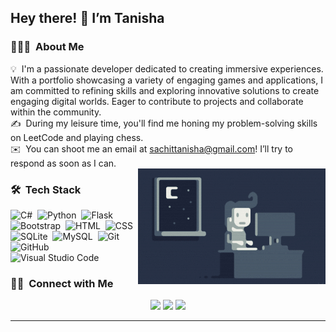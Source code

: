 <h2>Hey there! 👋 I’m Tanisha</h2><p></p>
<h3 id="-about-me">👨🏻‍💻 &nbsp;About Me</h3>
<p>💡 &nbsp;I'm a passionate developer dedicated to creating immersive experiences. With a portfolio showcasing a variety of engaging games and applications, I am committed to refining skills and exploring innovative solutions to create engaging digital worlds. Eager to contribute to projects and collaborate within the community.<br>
✍️ &nbsp;During my leisure time, you'll find me honing my problem-solving skills on LeetCode and playing chess.<br>
✉️ &nbsp;You can shoot me an email at <a href="mailto:sachittanisha@gmail.com">sachittanisha@gmail.com</a>! I’ll try to respond as soon as I can.<br>
<img alt="Night Coding" src="https://raw.githubusercontent.com/AVS1508/AVS1508/master/assets/Night-Coding.gif" align="right">
</p><h3 id="-tech-stack">🛠 &nbsp;Tech Stack</h3>
<p><img src="https://img.shields.io/badge/-C%23-05122A?style=flat&amp;logo=C%23" alt="C#">&nbsp;
<img src="https://img.shields.io/badge/-Python-05122A?style=flat&amp;logo=python" alt="Python">&nbsp;
<img src="https://img.shields.io/badge/-Flask-05122A?style=flat&amp;logo=flask" alt="Flask">&nbsp;
<img src="https://img.shields.io/badge/-Bootstrap-05122A?style=flat&amp;logo=bootstrap&amp;logoColor=563D7C" alt="Bootstrap">&nbsp;
<img src="https://img.shields.io/badge/-HTML-05122A?style=flat&amp;logo=HTML5" alt="HTML">&nbsp;
<img src="https://img.shields.io/badge/-CSS-05122A?style=flat&amp;logo=CSS3&amp;logoColor=1572B6" alt="CSS"><br>
<img src="https://img.shields.io/badge/SQLite-05122A.svg?style=flat&amp;logo=SQLite&amp;logoColor=white" alt="SQLite">&nbsp;
<img src="https://img.shields.io/badge/MySQL-05122A.svg?style=flat&amp;logo=MySQL&amp;logoColor=white" alt="MySQL">&nbsp;
<img src="https://img.shields.io/badge/-Git-05122A?style=flat&amp;logo=git" alt="Git">&nbsp;
<img src="https://img.shields.io/badge/-GitHub-05122A?style=flat&amp;logo=github" alt="GitHub">&nbsp;
<img src="https://img.shields.io/badge/-Visual%20Studio%20Code-05122A?style=flat&amp;logo=visual-studio-code&amp;logoColor=007ACC" alt="Visual Studio Code">&nbsp;
</p><h3 id="-connect-with-me">🤝🏻 &nbsp;Connect with Me</h3>
<p align="center">
<a href="mailto:sachittanisha@gmail.com"><img src="https://img.shields.io/badge/-sachittanisha@gmail.com-D14836?style=flat&amp;logo=Gmail&amp;logoColor=white"></a>
<a href="https://discordapp.com/users/1233699686439718944"><img src="https://img.shields.io/badge/StuckCoder50-D14836?style=flat&amp&logo=Discord&logoColor=white"></a>
<a href="https://instagram.com/x.tanisha_creates.x"><img src="https://img.shields.io/badge/-@x.tanisha__creates.x-E4405F?style=flat&amp;logo=Instagram&amp;logoColor=white"></a>
</p>
<hr>
